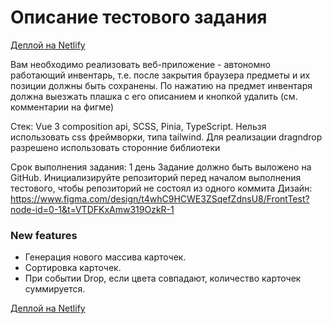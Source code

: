 # Описание тестового задания

[Деплой на Netlify](https://669b6b1959d01599cf60b2d7--rtltz.netlify.app/)

Вам необходимо реализовать веб-приложение - автономно работающий инвентарь, т.е. после закрытия браузера предметы и их позиции должны быть сохранены. По нажатию на предмет инвентаря должна выезжать плашка с его описанием и кнопкой удалить (см. комментарии на фигме)

Стек: Vue 3 composition api, SCSS, Pinia, TypeScript. Нельзя использовать css фреймворки, типа tailwind. Для реализации dragndrop разрешено использовать сторонние библиотеки

Срок выполнения задания: 1 день
Задание должно быть выложено на GitHub. Инициализируйте репозиторий перед началом выполнения тестового, чтобы репозиторий не состоял из одного коммита
Дизайн: https://www.figma.com/design/t4whC9HCWE3ZSqefZdnsU8/FrontTest?node-id=0-1&t=VTDFKxAmw319OzkR-1

### New features

- Генерация нового массива карточек.
- Сортировка карточек.
- При событии Drop, если цвета совпадают, количество карточек суммируется.

[Деплой на Netlify](https://669b6b1959d01599cf60b2d7--rtltz.netlify.app/)
